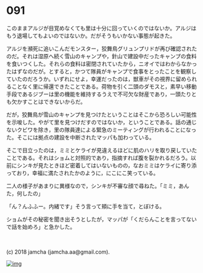 # 091

このままアルジが目覚めなくても里は十分に回っていくのではないか。アルジはもう退場してもよいのではないか。だがそうもいかない事態が起きた。  

アルジを瀕死に追いこんだモンスター，狡舞鳥グリュンプリドが再び確認されたのだ。それは湿原へ続く雪山のキャンプや，針山で建設中だったキャンプの食料を食いつくした。それらの食料は密閉されていたから，ニオイではわからなかったはずなのだが。とすると，かつて隊員がキャンプで食事をとったことを観察していたのだろうか。いずれにせよ，幸運だったのは，獣車がその視界に留められることなく里に帰還できたことである。荷物を引く二頭のダモスと，素早い移動手段であるジブーは里の機能を維持するうえで不可欠な財産であり，一頭たりとも欠かすことはできないからだ。  

だが，狡舞鳥が雪山のキャンプを見つけたということはそこから恐ろしい可能性を示唆した。やがて里を見つけだすのではないか，ということである。話の通じないクビワを除き，里の隊員達による緊急のミーティングが行われることになった。そこには拠点の建設を中断されたマッパも加わっている。  

そこで目立ったのは，ミミとケライが見違えるほどに肌のハリを取り戻していたことである。それはショムと対照的であり，指摘すれば腹を裂かれるだろう。以前にシンキが見たときほど密着してはいないものの，なおミミはケライに寄り添っており，幸福に満たされたかのように，にこにこ笑っている。  

二人の様子があまりに異様なので，シンキが不審な顔で尋ねた。「ミミ，あんた，何したの」  

「ん？んふふー。内緒です」そう言って頬に手を当て，とぼける。  

ショムがその秘密を聞き出そうとしたが，マッパが「くだらんことを言ってないで話を始めろ」と急かした。  

<br>  
<br>  
(c) 2018 jamcha (jamcha.aa@gmail.com).  

[![img](http://i.creativecommons.org/l/by-nc-sa/4.0/88x31.png)](http://creativecommons.org/licenses/by-nc-sa/4.0/deed)